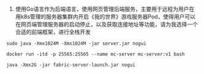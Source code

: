 
1. 使用Go语言作为后端语言，使用网页管理后端服务，主要用于远程为用户在用k8s管理的服务器集群内开启《我的世界》游戏服务器Pod，使得用户可以在网页端管理服务器的启动停止，以及获取连接地址等功能，请为我选择一个合适的前端框架，进行全栈开发


```
sudo java -Xmx1024M -Xms1024M -jar server.jar nogui
```

```
docker run -itd -p 25565:25565 --name mc-server mc-server:v1 bash
```

```
java -Xmx2G -jar fabric-server-launch.jar nogui
```
